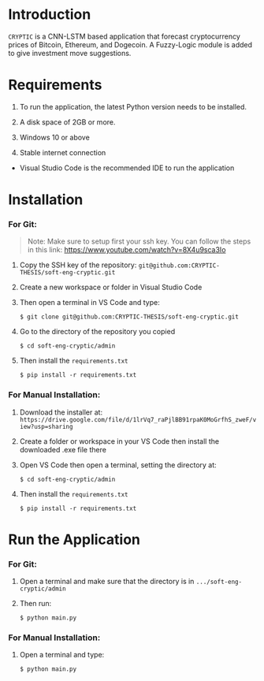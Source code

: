 # Introduction #
`CRYPTIC` is a CNN-LSTM based application that forecast cryptocurrency prices of Bitcoin, Ethereum, and Dogecoin.
A Fuzzy-Logic module is added to give investment move suggestions.

# Requirements #
1. To run the application, the latest Python version needs to be installed.

2. A disk space of 2GB or more.

3. Windows 10 or above

4. Stable internet connection

* Visual Studio Code is the recommended IDE to run the application

# Installation #

### For Git:
> Note: Make sure to setup first your ssh key. You can follow the steps in this link: https://www.youtube.com/watch?v=8X4u9sca3Io


1. Copy the SSH key of the repository: `git@github.com:CRYPTIC-THESIS/soft-eng-cryptic.git`

2. Create a new workspace or folder in Visual Studio Code

3. Then open a terminal in VS Code and type:
    
    ```
    $ git clone git@github.com:CRYPTIC-THESIS/soft-eng-cryptic.git
    ```
4. Go to the directory of the repository you copied

    ```
    $ cd soft-eng-cryptic/admin
    ```

5. Then install the `requirements.txt`

    ```
    $ pip install -r requirements.txt
    ```

### For Manual Installation:

1. Download the installer at: 
    `https://drive.google.com/file/d/1lrVq7_raPjlBB91rpaK0MoGrfhS_zweF/view?usp=sharing`

2. Create a folder or workspace in your VS Code then install the downloaded .exe file there

3. Open VS Code then open a terminal, setting the directory at:

    ```
    $ cd soft-eng-cryptic/admin
    ```

4. Then install the `requirements.txt`

    ```
    $ pip install -r requirements.txt
    ```

# Run the Application #
### For Git:
1. Open a terminal and make sure that the directory is in `.../soft-eng-cryptic/admin`

2. Then run:

    ```
    $ python main.py
    ```

### For Manual Installation:
1. Open a terminal and type:

    ```
    $ python main.py
    ```
